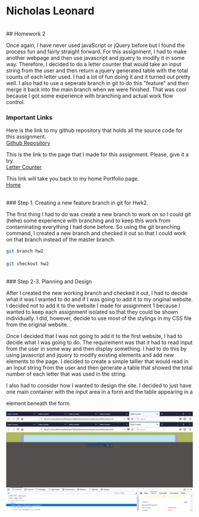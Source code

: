 # Nicholas Leonard
<br/>
## Homework 2

Once again, I have never used javaScript or jQuery before but I found the process fun and fairly straight forward. For this assignment, I had to make another webpage and then use javascript and jquery to modify it in some way. Therefore, I decided to do a letter counter that would take an input string from the user and then return a jquery generated table with the total counts of each letter used. I had a lot of fun doing it and it turned out pretty well. I also had to use a seperate branch in git to do this "feature" and then merge it back into the main branch when we were finished. That was cool because I got some experience with branching and actual work flow control.

### Important Links
Here is the link to my github repository that holds all the source code for this assignment.<br/>
[Github Repository](https://github.com/NicholasLeonard/NicholasLeonard.github.io)

This is the link to the page that I made for this assignment. Please, give it a try.<br/>
[Letter Counter](index.html)

This link will take you back to my home Portfolio page.<br/>
[Home](../index.md)

<br/>
### Step 1. Creating a new feature branch in git for Hwk2.

The first thing I had to do was create a new branch to work on so I could git (hehe) some experience with branching and to keep this work from contaminating everything I had done before. So using the git branching command, I created a new branch and checked it out so that I could work on that branch instead of the master branch.
```bash
git branch hw2

git checkout hw2
```

<br/>
### Step 2-3. Planning and Design

After I created the new working branch and checked it out, I had to decide what it was I wanted to do and if I was going to add it to my original website. I decided not to add it to the website I made for assignment 1 because I wanted to keep each assignment isolated so that they could be shown individually. I did, however, decide to use most of the stylings in my CSS file from the original website.

Once I decided that I was not going to add it to the first website, I had to decide what I was going to do. The requirement was that it had to read input from the user in some way and then display something. I had to do this by using javascript and jquery to modify existing elements and add new elements to the page. I decided to create a simple tallier that would read in an input string from the user and then generate a table that showed the total number of each letter that was used in the string.

I also had to consider how I wanted to design the site. I decided to just have one main container with the input area in a form and the table appearing in a <code><div></code> element beneath the form.

![picture](../Portfolio_Photos/blog2_0.jpg)